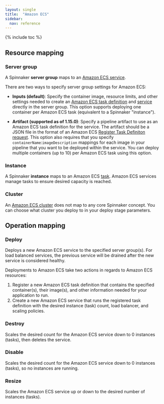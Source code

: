 ```yaml
---
layout: single
title:  "Amazon ECS"
sidebar:
  nav: reference
---
```


{% include toc %}

## Resource mapping

### Server group
A Spinnaker **server group** maps to an [Amazon ECS service](https://docs.aws.amazon.com/AmazonECS/latest/developerguide/ecs_services.html#service_concepts).

There are two ways to specify server group settings for Amazon ECS:

* __Inputs (default)__: 
  Specify the container image, resource limits, and other settings needed to create an [Amazon ECS task definition](https://docs.aws.amazon.com/AmazonECS/latest/developerguide/task_definitions.html) and [service](https://docs.aws.amazon.com/AmazonECS/latest/developerguide/ecs_services.html#service_concepts) directly in the server group. This option supports deploying one container per Amazon ECS task (equivalent to a Spinnaker "instance").

* __Artifact (supported as of 1.15.0)__:
  Specify a pipeline artifact to use as an Amazon ECS task definition for the service. The artifact should be a JSON file in the format of an Amazon ECS [Register Task Definiton request](https://docs.aws.amazon.com/AmazonECS/latest/APIReference/API_RegisterTaskDefinition.html). This option also requires that you specify `containerName`:`imageDescription` mappings for each image in your pipeline that you want to be deployed within the service. You can deploy multiple containers (up to 10) per Amazon ECS task using this option.

### Instance
A Spinnaker **instance** maps to an Amazon ECS [task](https://docs.aws.amazon.com/AmazonECS/latest/developerguide/ecs_run_task.html).  Amazon ECS services manage tasks to ensure desired capacity is reached.

### Cluster
An [Amazon ECS cluster](https://docs.aws.amazon.com/AmazonECS/latest/developerguide/ECS_clusters.html) does not map to any core Spinnaker concept.  You can choose what cluster you deploy to in your deploy stage parameters.


## Operation mapping

### Deploy
Deploys a new Amazon ECS service to the specified server group(s). For load balanced services, the previous service will be drained after the new service is considered healthy.

Deployments to Amazon ECS take two actions in regards to Amazon ECS resources:

1. Register a new Amazon ECS task definition that contains the specified container(s), their image(s), and other information needed for your application to run.
2. Create a new Amazon ECS service that runs the registered task definition with the desired instance (task) count, load balancer, and scaling policies. 

### Destroy
Scales the desired count for the Amazon ECS service down to 0 instances (tasks), then deletes the service.

### Disable
Scales the desired count for the Amazon ECS service down to 0 instances (tasks), so no instances are running.

### Resize
Scales the Amazon ECS service up or down to the desired number of instances (tasks).